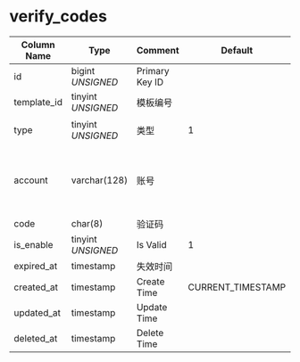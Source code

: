 # verify_codes

| Column Name | Type | Comment | Default | Null | Remark |
| --- | --- | --- | --- | --- | --- |
| id | bigint *UNSIGNED* | Primary Key ID |  | NO | Auto Increment |
| template_id | tinyint *UNSIGNED* | 模板编号 |  | NO |  |
| type | tinyint *UNSIGNED* | 类型 | 1 | NO | 1.邮件 / 2.短信 |
| account | varchar(128) | 账号 |  | NO | 邮箱或手机，手机号带国际区号，区号无加号 |
| code | char(8) | 验证码 |  | NO |  |
| is_enable | tinyint *UNSIGNED* | Is Valid | 1 | NO | 0.Invalid / 1.Valid |
| expired_at | timestamp | 失效时间 |  | NO |  |
| created_at | timestamp | Create Time | CURRENT_TIMESTAMP | NO |  |
| updated_at | timestamp | Update Time |  | YES |  |
| deleted_at | timestamp | Delete Time |  | YES |  |
